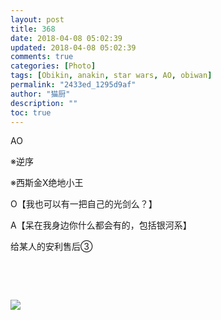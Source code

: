 ```yaml
---
layout: post
title: 368
date: 2018-04-08 05:02:39
updated: 2018-04-08 05:02:39
comments: true
categories: [Photo]
tags: [Obikin, anakin, star wars, AO, obiwan]
permalink: "2433ed_1295d9af"
author: "猫厨"
description: ""
toc: true
---
```


<p>AO</p> 
<p>※逆序</p> 
<p>※西斯金X绝地小王</p> 
<p>O【我也可以有一把自己的光剑么？】</p> 
<p>A【呆在我身边你什么都会有的，包括银河系】</p> 
<p>给某人的安利售后③</p> 
<p><br /></p> 
<p><br /></p>

![](/img/img_cVZNdzJtQk9JV2V1SDhxMTZ2WUwwczhhNG9KZFNzZWN6Y2hCd1lGSHpVMGtPaXJrMllPZzdnPT0.jpg)